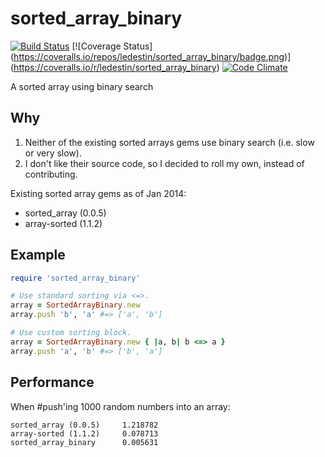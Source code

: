 sorted_array_binary
===================

[![Build Status](https://travis-ci.org/ledestin/sorted_array_binary.png)](https://travis-ci.org/ledestin/sorted_array_binary)
[![Coverage Status] (https://coveralls.io/repos/ledestin/sorted_array_binary/badge.png)] (https://coveralls.io/r/ledestin/sorted_array_binary)
[![Code Climate](https://codeclimate.com/github/ledestin/sorted_array_binary.png)](https://codeclimate.com/github/ledestin/sorted_array_binary)

A sorted array using binary search

## Why

1. Neither of the existing sorted arrays gems use binary search (i.e. slow or
   very slow).
2. I don't like their source code, so I decided to roll my own, instead of
   contributing.

Existing sorted array gems as of Jan 2014:
* sorted_array (0.0.5)
* array-sorted (1.1.2)

## Example

```ruby
require 'sorted_array_binary'

# Use standard sorting via <=>.
array = SortedArrayBinary.new
array.push 'b', 'a' #=> ['a', 'b']

# Use custom sorting block.
array = SortedArrayBinary.new { |a, b| b <=> a }
array.push 'a', 'b' #=> ['b', 'a']
```

## Performance

When #push'ing 1000 random numbers into an array:
```
sorted_array (0.0.5)     1.218782
array-sorted (1.1.2)     0.078713
sorted_array_binary      0.005631
```
